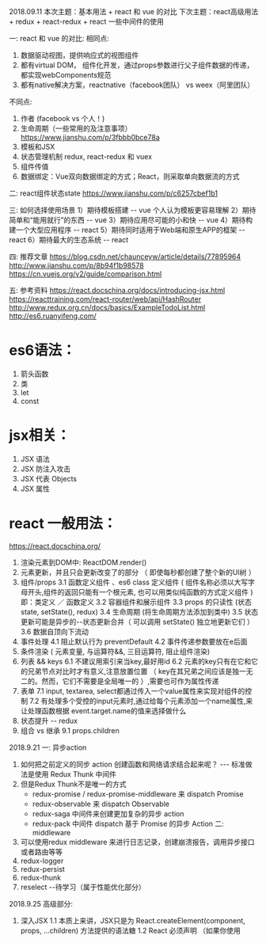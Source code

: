 2018.09.11
本次主题：基本用法 + react 和 vue 的对比
下次主题：react高级用法 + redux + react-redux + react 一些中间件的使用

一: react 和 vue 的对比:
相同点:
1. 数据驱动视图，提供响应式的视图组件
2. 都有virtual DOM， 组件化开发，通过props参数进行父子组件数据的传递，都实现webComponents规范
3. 都有native解决方案，reactnative（facebook团队） vs weex（阿里团队）

不同点:
1. 作者 (facebook vs 个人！)
2. 生命周期（一些常用的及注意事项）
   https://www.jianshu.com/p/3fbbb0bce78a
3. 模板和JSX
4. 状态管理机制
   redux, react-redux 和 vuex
5. 组件传值
6. 数据绑定：Vue双向数据绑定的方式；React，则采取单向数据流的方式

二: react组件状态state
    https://www.jianshu.com/p/c6257cbef1b1

三: 如何选择使用场景
    1）期待模板搭建 -- vue  个人认为模板更容易理解
    2）期待简单和“能用就行”的东西 -- vue
    3）期待应用尽可能的小和快 -- vue
    4）期待构建一个大型应用程序 -- react
    5）期待同时适用于Web端和原生APP的框架 -- react
    6）期待最大的生态系统 -- react

四: 推荐文章
    https://blog.csdn.net/chaunceyw/article/details/77895964
    http://www.jianshu.com/p/8b94f1b98578
    https://cn.vuejs.org/v2/guide/comparison.html

五: 参考资料
    https://react.docschina.org/docs/introducing-jsx.html
    https://reacttraining.com/react-router/web/api/HashRouter
    http://www.redux.org.cn/docs/basics/ExampleTodoList.html
    http://es6.ruanyifeng.com/


<!-- 相同点:
1. 虚拟DOM
2. 父子组件传值，数据流

不同点：
1. 函数
2. 状态提升 -> redux -->

<!-- 下次主题：react高级用法 + redux + react-redux
下次主题：react 一些中间件的使用 -->
# es6语法：
  1. 箭头函数
  2. 类
  3. let
  4. const

# jsx相关：
  1. JSX 语法
  2. JSX 防注入攻击
  3. JSX 代表 Objects
  4. JSX 属性

<!--
  为什么要使用 JSX ? 优点： ---------------
  1. JSX 执行更快，因为它在编译为 JavaScript 代码后进行了优化
  2. 它是类型安全的，在编译过程中就能发现错误
  3. 使用 JSX 编写模板更加简单快速
  -->

# react 一般用法：
  https://react.docschina.org/
  1. 渲染元素到DOM中: ReactDOM.render()
  2. 元素更新，并且只会更新改变了的部分 （ 即使每秒都创建了整个新的UI树 ）
  3. 组件/props
     3.1 函数定义组件 、es6 class 定义组件 ( 组件名称必须以大写字母开头,组件的返回只能有一个根元素, 也可以用类似纯函数的方式定义组件 )
         即：类定义 ／ 函数定义
     3.2 容器组件和展示组件
     3.3 props 的只读性 (状态state, setState(), redux)
     3.4 生命周期 (将生命周期方法添加到类中)
     3.5 状态更新可能是异步的--状态更新合并（ 可以调用 setState() 独立地更新它们 ）
     3.6 数据自顶向下流动
  4. 事件处理
     4.1 阻止默认行为 preventDefault
     4.2 事件传递参数要放在e后面
  5. 条件渲染 ( 元素变量, 与运算符&&, 三目运算符, 阻止组件渲染)
  6. 列表 && keys
     6.1 不建议用索引来当key,最好用id
     6.2 元素的key只有在它和它的兄弟节点对比时才有意义,注意放置位置 （ key在其兄弟之间应该是独一无二的。然而，它们不需要是全局唯一的 ）,需要也可作为属性传递
  7. 表单
     7.1 input, textarea, select都通过传入一个value属性来实现对组件的控制
     7.2 有处理多个受控的input元素时,通过给每个元素添加一个name属性,来让处理函数根据 event.target.name的值来选择做什么
  8. 状态提升 -- redux
  9. 组合 vs 继承
     9.1 props.children


2018.9.21
一: 异步action
  1. 如何把之前定义的同步 action 创建函数和网络请求结合起来呢？ --- 标准做法是使用 Redux Thunk 中间件
  2. 但是Redux Thunk不是唯一的方式
     * redux-promise / redux-promise-middleware 来 dispatch Promise
     * redux-observable 来 dispatch Observable
     * redux-saga 中间件来创建更加复杂的异步 action
     * redux-pack 中间件 dispatch 基于 Promise 的异步 Action
二: middleware
  1. 可以使用redux middleware 来进行日志记录，创建崩溃报告，调用异步接口或者路由等等
  2. redux-logger
  3. redux-persist
  4. redux-thunk
  5. reselect --待学习（属于性能优化部分）

2018.9.25
高级部分:
 1. 深入JSX
    1.1 本质上来讲，JSX只是为 React.createElement(component, props, ...children) 方法提供的语法糖
    1.2 React 必须声明 （如果你使用 <script> 加载 React，它将作用于全局）
    1.3 点表示法来引用组件
    1.4 首字母大写
    1.5 在运行时选择类型
    1.6 属性
        1. 使用 JavaScript 表达式
        2. 字符串常量
        3. 默认为 true （不建议这样做）
        4. 扩展属性
    1.7 子代
        作为特殊的参数传递 props.children
        传递子代的方法有以下几种
        1. JSX, 注意：react组件可以通过数组的形式返回多个元素
        2. JavaScript 表达式
        3. 函数
        4. 布尔值、Null 和 Undefined 被忽略
           这在根据条件来确定是否渲染React元素时非常有用, 但是要确保 && 前面的表达式始终为布尔值，因为0会被打印出来
           如果你想让类似 false、true、null 或 undefined 出现在输出中，你必须先把它转换成字符串
            <div>
              My JavaScript variable is {String(myVariable)}.
            </div>
 2. 使用propTypes检查类型(使用prop-types库)
    * 出于性能原因，propTypes 只在开发模式下进行检查
      和在组件里面定义有什么区别 ？？？
    2.1 propTypes
        1. 不仅仅是类型，也可以是某个特定值之一 eg: PropTypes.oneOf(['News', 'Photos'])
        2. 也可以是对象之一，数组之一等等
    2.2 限制单个子代
        1. 使用 PropTypes.element 你可以指定只传递一个子代
    2.3 属性默认值
        1. 通过配置 defaultProps 为 props定义默认值
 3. 静态类型检查
    * flow && typescript
    从编译过的代码中剥离 Flow 语法 ？？？
    不是很能理解这一部分  --- **** ???

2018.9.26
 4. Refs & DOM
    4.1 何时使用 （不要过度使用，并且建议使用回调）:
        * 处理焦点、文本选择或媒体控制
        * 触发强制动画
        * 集成第三方 DOM 库
    4.2 通过 current 属性对节点进行访问
        注意在什么时候传入current属性,什么时候改回null: 组件加载时就会传入
    4.3 注意不能在函数式组件上使用refs,因为它们没有实例 (但是在内部可以使用)
    4.4 可以为DOM元素和类组件添加 Ref
    4.5 对父组件暴露DOM节点
    4.6 另外一种设置ref的方式：回调ref,更加细致的控制何时ref被设置和解除
 5. 非受控组件
    5.1 通过 defaultValue, defaultChecked 设置初始值, 而不是value
    5.2 文件输入标签, 通过 file API 进行操作
 6. 性能优化
   （可以多看几遍，做到灵活使用）
    6.1 使用生产版本 ？？？
    6.2 使用 Chrome Performance 归档组件
    6.3 避免重复渲染
    6.4 shouldComponentUpdate应用, 可以单独设置是返回 true 还是 false
    6.5 不会突变的数据的力量
    6.6 使用不可突变的数据结构
        * immutable.js
        * seamless-immutable
        * immutability-helper

2018.9.27
 7. 协调 Reconciliation
    （react diff算法的选择让组件更新可预测，并使得高性能应用足够快）
    7.1 目的
      1. React需要算出如何高效更新UI以匹配最新的树
    7.2 diff算法
      1. 不同类型的元素
      2. 相同类型的DOM元素
      3. 相同类型的组件元素
      4. 递归子节点 （解决方法key）
      5. 权衡
 8. context
    为了避免通过中间元素传递 props
    8.1 何时使用context
    8.2 render props
 9. Fragments
    9.1 看起来像空的 JSX 标签
    9.2 可以像使用其它元素那样使用 <></>， 注意：<></> 是 <React.Fragment/> 的语法糖
    9.3 另外一种使用片段的方式是使用 React.Fragment 组件
    9.4 key 是唯一可以传递给 Fragment 的属性
 10. Portals
    ReactDOM.createPortal(child, container)
 11. render props
    render prop 是一个组件用来了解要渲染什么内容的函数 prop
    11.1 在交叉关注点使用 render props （可借鉴）
    11.2 使用props而非render
    11.3 并不是真正的添加到JSX元素的attributes列表中，相反，可以直接放置到元素的内部
    11.4 注意：要直接申明类型 propTpyes
    11.5 在 React.PureComponent 中使用 render props 要注意
 12. Error Boundaries 错误边界
    12.1 错误边界无法捕获的一些错误
 13. Web Components


2018.9.28
 14. 高阶组件 higher-order-components
    14.1 高阶组件是一种模式，本身并不是React API
    14.2 具体而言，高阶组件就是一个函数，且该函数接受一个组件作为参数，并返回一个新的组件
    14.3 为什么高阶组件很有作用
    14.4 如何实现一个高阶组件
 15. 传递Refs(Forwarding Refs)
 16. 可访问性 ------ 了解一下就可以了
    16.1 为何需要可访问性
    16.2 一些标准和指导
    16.3 可访问表单
        1. 标签
           * 注意在JSX中，for特性被写作htmlFor
        2. 告知用户异常
    16.4 焦点控件
        1. 键盘焦点和焦点边框
        2. 定位到期望内容的机制
        3. 编程式的管理焦点
 17. Code-Splitting
    17.1 和webpack相关
    17.2 import进来直接使用
    17.3 React Loadable 库 在特定组件下引入代码分割的功能
    17.4 React Loadable 帮助你创建加载状态、错误状态、超时、预加载等等。它甚至能通过大量的代码分割帮助进行服务端渲染
    17.5 基于路由的代码分割
 18. 严格模式
    18.1 可以在应用的任何地方启用严格模式StrictMode： <React.StrictMode></React.StrictMode>
    18.2 不会渲染任何真实的UI (和Fragment一样)
    18.3 它为其后代元素触发额外的检查和警告
    18.4 注意: 严格模式检查只在开发模式下运行，不会与生产模式冲突
    18.5 严格模式有助于：
         * 识别具有不安全生命周期的组件
         * 有关旧式字符串ref用法的警告 （建议改用回调）
         * 检测意外的副作用
 19. 与第三方库协同 ------了解一下就可以了












